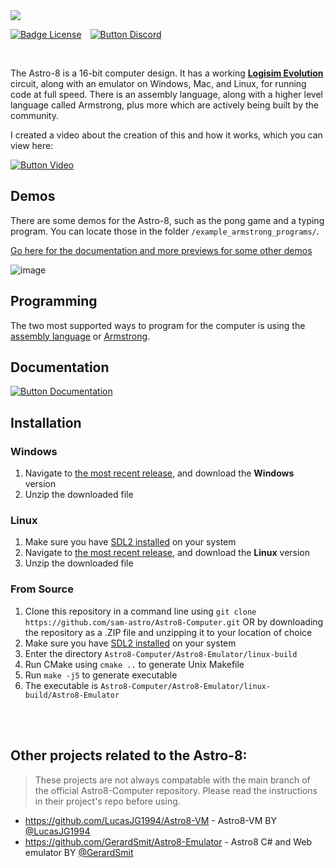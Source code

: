 <img src="https://github.com/sam-astro/Astro8-Computer/blob/main/images/Astro8-Logo-Small.png?raw=true"/>

[![Badge License]][License]   [![Button Discord]][Discord Server]

<br>

The Astro-8 is a 16-bit computer design. It has a working **[Logisim Evolution]** circuit, along with an emulator on Windows, Mac, and Linux, for running code at full speed. There is an assembly language, along with a higher level language called Armstrong, plus more which are actively being built by the community.

I created a video about the creation of this and how it works, which you can view here:

[![Button Video]][Video]

## Demos
There are some demos for the Astro-8, such as the pong game and a typing program. You can locate those in the folder `/example_armstrong_programs/`.

[Go here for the documentation and more previews for some other demos](https://sam-astro.github.io/Astro8-Computer/docs/Demos.html)

![image](https://github.com/sam-astro/Astro8-Computer/blob/main/images/pong.gif)

## Programming
The two most supported ways to program for the computer is using the [assembly language](https://sam-astro.github.io/Astro8-Computer/docs/Architecture/Instruction%20Set.html) or [Armstrong](https://sam-astro.github.io/Astro8-Computer/docs/Programming/README.html).

## Documentation
[![Button Documentation]][Documentation] 

## Installation
### Windows
1. Navigate to [the most recent release](https://github.com/sam-astro/Astro8-Computer/releases), and download the **Windows** version
2. Unzip the downloaded file
### Linux
1. Make sure you have [SDL2 installed](https://wiki.libsdl.org/Installation#supported_platforms) on your system
2. Navigate to [the most recent release](https://github.com/sam-astro/Astro8-Computer/releases), and download the **Linux** version
3. Unzip the downloaded file
### From Source
1. Clone this repository in a command line using `git clone https://github.com/sam-astro/Astro8-Computer.git` OR by downloading the repository as a .ZIP file and unzipping it to your location of choice
2. Make sure you have [SDL2 installed](https://wiki.libsdl.org/Installation#supported_platforms) on your system
3. Enter the directory `Astro8-Computer/Astro8-Emulator/linux-build`
4. Run CMake using `cmake ..` to generate Unix Makefile
5. Run `make -j5` to generate executable
6. The executable is `Astro8-Computer/Astro8-Emulator/linux-build/Astro8-Emulator`

<br>
<br>

## Other projects related to the Astro-8:
> These projects are not always compatable with the main branch of the official Astro8-Computer repository. Please read the instructions in their project's repo before using.
* https://github.com/LucasJG1994/Astro8-VM  -  Astro8-VM BY [@LucasJG1994](https://github.com/LucasJG1994)
* https://github.com/GerardSmit/Astro8-Emulator  -  Astro8 C# and Web emulator BY [@GerardSmit](https://github.com/GerardSmit)

<br>


<!----------------------------------------------------------------------------->

[Logisim Evolution]: https://github.com/logisim-evolution/logisim-evolution
[Documentation]: https://sam-astro.github.io/Astro8-Computer/
[Video]: https://www.youtube.com/watch?v=Zt0JfmV7CyI

[License]: LICENSE
[Discord Server]: https://discord.gg/9p82dTEdkN


<!----------------------------------[ Badges ]--------------------------------->

[Badge License]: https://img.shields.io/github/license/sam-astro/Astro8-Computer

<!---------------------------------[ Buttons ]--------------------------------->

[Button Documentation]: https://img.shields.io/badge/Documentation-008FC7?style=flat-square&logoColor=white&logo=GitBook
[Button Video]: https://img.shields.io/badge/Video-c91111?style=flat-square&logoColor=white&logo=YouTube
[Button Discord]: https://img.shields.io/badge/Discord_Server-573f75.svg?style=social&logo=Discord
